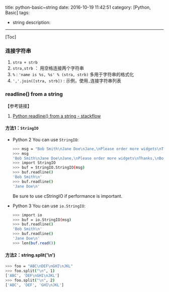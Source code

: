 title: python-basic~string
date: 2016-10-19 11:42:51
category: [Python, Basic]
tags:
  - string
description:
---
[Toc]

### 连接字符串

1. `stra + strb`
2. `stra,strb` ： 用空格连接两个字符串
3. `%` : `'name is %s, %s' % (stra, strb)`  多用于字符串的格式化
4. `','.join([stra, strb])` : 示例，使用`,`连接字符串列表
  

### readline() from a string

【参考链接】
1. [Python readline() from a string - stackflow](http://stackoverflow.com/questions/7472839/python-readline-from-a-string)

#### 方法1：`StringIO`

* Python 2
  You can use `StringIO`:
  ```bash
  >>> msg = "Bob Smith\nJane Doe\nJane,\nPlease order more widgets\nThanks,\nBob\n"
  >>> msg
  'Bob Smith\nJane Doe\nJane,\nPlease order more widgets\nThanks,\nBob\n'
  >>> import StringIO
  >>> buf = StringIO.StringIO(msg)
  >>> buf.readline()
  'Bob Smith\n'
  >>> buf.readline()
  'Jane Doe\n'
  ```
  Be sure to use cStringIO if performance is important.

* Python 3
  You can use `io.StringIO`:
  ```bash
  >>> import io
  >>> buf = io.StringIO(msg)
  >>> buf.readline()
  'Bob Smith\n'
  >>> buf.readline()
  'Jane Doe\n'
  >>> len(buf.read())
  ```


#### 方法2：string.split('\n') 

```bash
>>> foo = "ABC\nDEF\nGHI\nJKL"
>>> foo.split("\n", 1)
['ABC', 'DEF\nGHI\nJKL']
>>> foo.split("\n", 2)
['ABC', 'DEF', 'GHI\nJKL']
```
